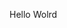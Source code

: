 Hello Wolrd









































































































































































































































































































































































































































































































































































































































































































































































































































































































































































































































































































































































































































































































































































































































































































































































































































































































































































































































































































































































































































































































































































































































































































































































































































































































































































































































































































































































































































































































































































































































































































































































































































































































































































































































































































































































































































































